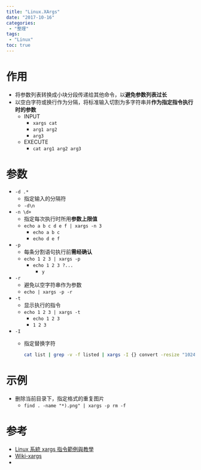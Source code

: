```yaml
---
title: "Linux.XArgs"
date: "2017-10-16"
categories:
 - "整理"
tags:
 - "Linux"
toc: true
---
```



# 作用
- 将参数列表转换成小块分段传递给其他命令，以**避免参数列表过长**
- 以空白字符或换行作为分隔，将标准输入切割为多字符串并**作为指定指令执行时的参数**
    - INPUT
        - `xargs cat`
        - `arg1 arg2`
        - `arg3`
    - EXECUTE
        - `cat arg1 arg2 arg3`

# 参数
- `-d .*`
    - 指定输入的分隔符
    - `-d\n`
- `-n \d+`
    - 指定每次执行时所用**参数上限值**
    - `echo a b c d e f | xargs -n 3`
        - `echo a b c`
        - `echo d e f`
- `-p`
    - 每条分割语句执行前**需经确认**
    - `echo 1 2 3 | xargs -p`
        - `echo 1 2 3 ?...`
            - `y`
- `-r`
    - 避免以空字符串作为参数
    - `echo | xargs -p -r`
- `-t`
    - 显示执行的指令
    - `echo 1 2 3 | xargs -t`
        - `echo 1 2 3 `
        - `1 2 3`
- `-I`
    - 指定替换字符

        ```sh
        cat list | grep -v -f listed | xargs -I {} convert -resize "1024x768" -strip -quality 75% {} {}
        ```

# 示例
- 删除当前目录下，指定格式的重复图片
    - `find . -name "*).png" | xargs -p rm -f`



# 参考
- [Linux 系統 xargs 指令範例與教學](https://blog.gtwang.org/linux/xargs-command-examples-in-linux-unix/)
- [Wiki-xargs](https://zh.wikipedia.org/wiki/Xargs)
- []()